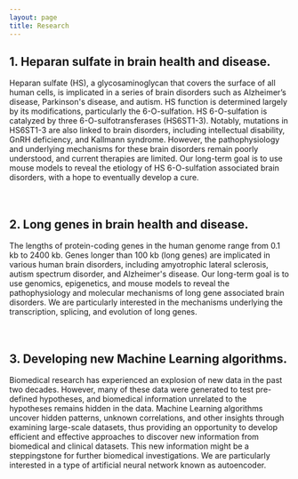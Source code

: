 ```yaml
---
layout: page
title: Research 
---
```

## 1. Heparan sulfate in brain health and disease.<br>
Heparan sulfate (HS), a glycosaminoglycan that covers the surface of all human cells, is implicated in a series of brain disorders such as Alzheimer’s disease, Parkinson's disease, and autism. HS function is determined largely by its modifications, particularly the 6-O-sulfation. HS 6-O-sulfation is catalyzed by three 6-O-sulfotransferases (HS6ST1-3). Notably, mutations in HS6ST1-3 are also linked to brain disorders, including intellectual disability, GnRH deficiency, and Kallmann syndrome. However, the pathophysiology and underlying mechanisms for these brain disorders remain poorly understood, and current therapies are limited. Our long-term goal is to use mouse models to reveal the etiology of HS 6-O-sulfation associated brain disorders, with a hope to eventually develop a cure. <br> 
<br>
<br>

## 2. Long genes in brain health and disease.<br>
The lengths of protein-coding genes in the human genome range from 0.1 kb to 2400 kb. Genes longer than 100 kb (long genes) are implicated in various human brain disorders, including amyotrophic lateral sclerosis, autism spectrum disorder, and Alzheimer's disease. Our long-term goal is to use genomics, epigenetics, and mouse models to reveal the pathophysiology and molecular mechanisms of long gene associated brain disorders. We are particularly interested in the mechanisms underlying the transcription, splicing, and evolution of long genes. <br>
<br>
<br>

## 3. Developing new Machine Learning algorithms.<br>
Biomedical research has experienced an explosion of new data in the past two decades. However, many of these data were generated to test pre-defined hypotheses, and biomedical information unrelated to the hypotheses remains hidden in the data. Machine Learning algorithms uncover hidden patterns, unknown correlations, and other insights through examining large-scale datasets, thus providing an opportunity to develop efficient and effective approaches to discover new information from biomedical and clinical datasets. This new information might be a steppingstone for further biomedical investigations. We are particularly interested in a type of artificial neural network known as autoencoder. <br>

<!-- 
The human genome contains more than 4000 genes 
Gene lengths affect transcription because gene transcription relies on RNA polymerase II (Pol II) moving across the entire gene region. Gene lengths also affect co-transcriptional processes, such as intron splicing, because a long intron represents a larger RNA molecule to be removed from mRNA precursors than a short intron does. Our research focuses on the following questions: <br>
## How are long genes transcribed? <br>
Gene transcription is coupled with a series of well-controlled Pol II activities, including recruitment, initiation, pausing, elongation, and termination. The current understanding of Pol II activities is mainly obtained from studies using non-neuronal cells, which rarely express long genes. Thus, the mechanisms regulating Pol II activities in long genes remain largely unknown. We use neuronal cells to illuminate the molecular mechanisms regulating Pol II activities (e.g., recruitment, initiation, pausing, elongation, and termination) in long genes.  <br>
## How are long introns spliced? <br>
Intron lengths affect the splicing process. Splicing a long intron is a challenge for canonical splicing mechanism, because a long intron takes a longer time to be transcribed and represents a larger RNA molecule to be removed than a short intron does. Indeed, long introns are associated with a high rate of splicing errors, which are implicated in various human diseases. Despite the importance of long intron splicing, however, we have a limited understanding of its molecular mechanisms. Several splicing mechanisms, such as recursive splicing, have been reported for long intron splicing, but their molecular basis remains elusive. We combine computational and experimental approaches to reveal the molecular mechanisms of intron splicing in long genes. <br>
-->

<!-- ## Question 1: How is chromatin organized in the gene bodies of long genes? <br>
Chromatin is highly organized in the nucleus. During the past decade, our understanding of chromatin organizations is significantly advanced by high-throughput sequencing technologies and imaging technologies. Chromatin organizations, from the higher levels of compartments and chromosome territories to the lower levels of topologically associating domains and enhancer-promoter loops, are crucial for various biological processes, particularly gene transcription. However, we know almost nothing about chromatin organization at gene body regions, where transcription actually happens. This is primarily because the resolutions of current technologies are insufficient to study most genes. For example, due to sequencing cost, most Hi-C data have a resolution of 25-40 kb, but the median length of human genes is 10 kb. Long genes, however, present an ideal model to overcome these limitations. We plan to use long genes as a model to illuminate the basic principles and functions of gene-body chromatin organizations. <br>
<br> -->

<!-- Autism spectrum disorder (ASD) is a lifelong developmental disability that affects 1 in 59 children. Hundreds of thousands of families are suffering from ASD. These sufferings can be greatly relieved by therapeutic treatment or cure of ASD. However, this is no cure for ASD so far, largely due to the lack of a good understanding of its molecular mechanisms. These molecular mechanisms are crucial for identifying therapeutic targets. Particularly, a molecular abnormality shared by the large majority of ASD individuals will be an ideal therapeutic target, because it has the potential to help a large portion of ASD individuals. We recently find that misregulation of long genes could be a molecular abnormality shared by the large majority of ASD individuals. We plan to illuminate the role of the misregulation of long genes in ASD etiology. Our research will provide new insights into the molecular mechanisms of ASD and a potential therapeutic target, which will hopefully facilitate the development of ASD treatment and eventually alleviate the suffering of ASD individuals and their families. <br>  -->
